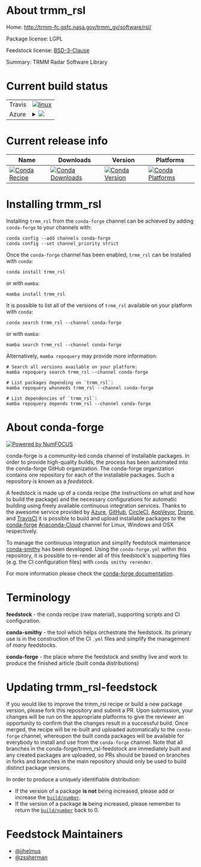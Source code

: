 About trmm_rsl
==============

Home: http://trmm-fc.gsfc.nasa.gov/trmm_gv/software/rsl/

Package license: LGPL

Feedstock license: [BSD-3-Clause](https://github.com/conda-forge/trmm_rsl-feedstock/blob/main/LICENSE.txt)

Summary: TRMM Radar Software Library

Current build status
====================


<table><tr>
    <td>Travis</td>
    <td>
      <a href="https://app.travis-ci.com/conda-forge/trmm_rsl-feedstock">
        <img alt="linux" src="https://img.shields.io/travis/com/conda-forge/trmm_rsl-feedstock/main.svg?label=Linux">
      </a>
    </td>
  </tr>
    
  <tr>
    <td>Azure</td>
    <td>
      <details>
        <summary>
          <a href="https://dev.azure.com/conda-forge/feedstock-builds/_build/latest?definitionId=4482&branchName=main">
            <img src="https://dev.azure.com/conda-forge/feedstock-builds/_apis/build/status/trmm_rsl-feedstock?branchName=main">
          </a>
        </summary>
        <table>
          <thead><tr><th>Variant</th><th>Status</th></tr></thead>
          <tbody><tr>
              <td>linux_64</td>
              <td>
                <a href="https://dev.azure.com/conda-forge/feedstock-builds/_build/latest?definitionId=4482&branchName=main">
                  <img src="https://dev.azure.com/conda-forge/feedstock-builds/_apis/build/status/trmm_rsl-feedstock?branchName=main&jobName=linux&configuration=linux_64_" alt="variant">
                </a>
              </td>
            </tr><tr>
              <td>linux_aarch64</td>
              <td>
                <a href="https://dev.azure.com/conda-forge/feedstock-builds/_build/latest?definitionId=4482&branchName=main">
                  <img src="https://dev.azure.com/conda-forge/feedstock-builds/_apis/build/status/trmm_rsl-feedstock?branchName=main&jobName=linux&configuration=linux_aarch64_" alt="variant">
                </a>
              </td>
            </tr><tr>
              <td>linux_ppc64le</td>
              <td>
                <a href="https://dev.azure.com/conda-forge/feedstock-builds/_build/latest?definitionId=4482&branchName=main">
                  <img src="https://dev.azure.com/conda-forge/feedstock-builds/_apis/build/status/trmm_rsl-feedstock?branchName=main&jobName=linux&configuration=linux_ppc64le_" alt="variant">
                </a>
              </td>
            </tr><tr>
              <td>osx_64</td>
              <td>
                <a href="https://dev.azure.com/conda-forge/feedstock-builds/_build/latest?definitionId=4482&branchName=main">
                  <img src="https://dev.azure.com/conda-forge/feedstock-builds/_apis/build/status/trmm_rsl-feedstock?branchName=main&jobName=osx&configuration=osx_64_" alt="variant">
                </a>
              </td>
            </tr>
          </tbody>
        </table>
      </details>
    </td>
  </tr>
</table>

Current release info
====================

| Name | Downloads | Version | Platforms |
| --- | --- | --- | --- |
| [![Conda Recipe](https://img.shields.io/badge/recipe-trmm_rsl-green.svg)](https://anaconda.org/conda-forge/trmm_rsl) | [![Conda Downloads](https://img.shields.io/conda/dn/conda-forge/trmm_rsl.svg)](https://anaconda.org/conda-forge/trmm_rsl) | [![Conda Version](https://img.shields.io/conda/vn/conda-forge/trmm_rsl.svg)](https://anaconda.org/conda-forge/trmm_rsl) | [![Conda Platforms](https://img.shields.io/conda/pn/conda-forge/trmm_rsl.svg)](https://anaconda.org/conda-forge/trmm_rsl) |

Installing trmm_rsl
===================

Installing `trmm_rsl` from the `conda-forge` channel can be achieved by adding `conda-forge` to your channels with:

```
conda config --add channels conda-forge
conda config --set channel_priority strict
```

Once the `conda-forge` channel has been enabled, `trmm_rsl` can be installed with `conda`:

```
conda install trmm_rsl
```

or with `mamba`:

```
mamba install trmm_rsl
```

It is possible to list all of the versions of `trmm_rsl` available on your platform with `conda`:

```
conda search trmm_rsl --channel conda-forge
```

or with `mamba`:

```
mamba search trmm_rsl --channel conda-forge
```

Alternatively, `mamba repoquery` may provide more information:

```
# Search all versions available on your platform:
mamba repoquery search trmm_rsl --channel conda-forge

# List packages depending on `trmm_rsl`:
mamba repoquery whoneeds trmm_rsl --channel conda-forge

# List dependencies of `trmm_rsl`:
mamba repoquery depends trmm_rsl --channel conda-forge
```


About conda-forge
=================

[![Powered by
NumFOCUS](https://img.shields.io/badge/powered%20by-NumFOCUS-orange.svg?style=flat&colorA=E1523D&colorB=007D8A)](https://numfocus.org)

conda-forge is a community-led conda channel of installable packages.
In order to provide high-quality builds, the process has been automated into the
conda-forge GitHub organization. The conda-forge organization contains one repository
for each of the installable packages. Such a repository is known as a *feedstock*.

A feedstock is made up of a conda recipe (the instructions on what and how to build
the package) and the necessary configurations for automatic building using freely
available continuous integration services. Thanks to the awesome service provided by
[Azure](https://azure.microsoft.com/en-us/services/devops/), [GitHub](https://github.com/),
[CircleCI](https://circleci.com/), [AppVeyor](https://www.appveyor.com/),
[Drone](https://cloud.drone.io/welcome), and [TravisCI](https://travis-ci.com/)
it is possible to build and upload installable packages to the
[conda-forge](https://anaconda.org/conda-forge) [Anaconda-Cloud](https://anaconda.org/)
channel for Linux, Windows and OSX respectively.

To manage the continuous integration and simplify feedstock maintenance
[conda-smithy](https://github.com/conda-forge/conda-smithy) has been developed.
Using the ``conda-forge.yml`` within this repository, it is possible to re-render all of
this feedstock's supporting files (e.g. the CI configuration files) with ``conda smithy rerender``.

For more information please check the [conda-forge documentation](https://conda-forge.org/docs/).

Terminology
===========

**feedstock** - the conda recipe (raw material), supporting scripts and CI configuration.

**conda-smithy** - the tool which helps orchestrate the feedstock.
                   Its primary use is in the construction of the CI ``.yml`` files
                   and simplify the management of *many* feedstocks.

**conda-forge** - the place where the feedstock and smithy live and work to
                  produce the finished article (built conda distributions)


Updating trmm_rsl-feedstock
===========================

If you would like to improve the trmm_rsl recipe or build a new
package version, please fork this repository and submit a PR. Upon submission,
your changes will be run on the appropriate platforms to give the reviewer an
opportunity to confirm that the changes result in a successful build. Once
merged, the recipe will be re-built and uploaded automatically to the
`conda-forge` channel, whereupon the built conda packages will be available for
everybody to install and use from the `conda-forge` channel.
Note that all branches in the conda-forge/trmm_rsl-feedstock are
immediately built and any created packages are uploaded, so PRs should be based
on branches in forks and branches in the main repository should only be used to
build distinct package versions.

In order to produce a uniquely identifiable distribution:
 * If the version of a package **is not** being increased, please add or increase
   the [``build/number``](https://docs.conda.io/projects/conda-build/en/latest/resources/define-metadata.html#build-number-and-string).
 * If the version of a package **is** being increased, please remember to return
   the [``build/number``](https://docs.conda.io/projects/conda-build/en/latest/resources/define-metadata.html#build-number-and-string)
   back to 0.

Feedstock Maintainers
=====================

* [@jjhelmus](https://github.com/jjhelmus/)
* [@zssherman](https://github.com/zssherman/)

